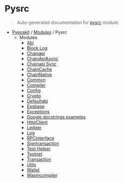 # Pysrc

> Auto-generated documentation for [pysrc](https://github.com/fullon-labs/pyflonkit/blob/master/pysrc/__init__.py) module.

- [Pyeoskit](../README.md#pyeoskit-index) / [Modules](../MODULES.md#pyeoskit-modules) / Pysrc
    - Modules
        - [Abi](ABI.md#abi)
        - [Block Log](block_log.md#block-log)
        - [Chainapi](chainapi.md#chainapi)
        - [ChainApiAsync](chainapi_async.md#chainapiasync)
        - [Chainapi Sync](chainapi_sync.md#chainapi-sync)
        - [ChainCache](chaincache.md#chaincache)
        - [ChainNative](chainnative.md#chainnative)
        - [Common](common.md#common)
        - [Compiler](compiler.md#compiler)
        - [Config](config.md#config)
        - [Crypto](crypto.md#crypto)
        - [Defaultabi](defaultabi.md#defaultabi)
        - [Eosbase](eosBase.md#eosbase)
        - [Exceptions](exceptions.md#exceptions)
        - [Google docstrings examples](google_docstring.md#google-docstrings-examples)
        - [HttpClient](http_client.md#httpclient)
        - [Ledger](ledger.md#ledger)
        - [Log](log.md#log)
        - [RPCInterface](rpc_interface.md#rpcinterface)
        - [Signtransaction](signTransaction.md#signtransaction)
        - [Test Helper](test_helper.md#test-helper)
        - [Testnet](testnet.md#testnet)
        - [Transaction](transaction.md#transaction)
        - [Utils](utils.md#utils)
        - [Wallet](wallet.md#wallet)
        - [Wasmcompiler](wasmcompiler.md#wasmcompiler)
